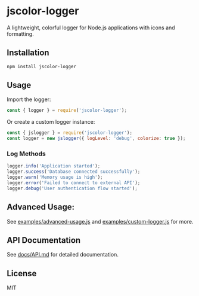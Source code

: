 # jscolor-logger

A lightweight, colorful logger for Node.js applications with icons and formatting.

## Installation

```sh
npm install jscolor-logger
```

## Usage

Import the logger:

```js
const { logger } = require('jscolor-logger');
```

Or create a custom logger instance:

```js
const { jslogger } = require('jscolor-logger');
const logger = new jslogger({ logLevel: 'debug', colorize: true });
```

### Log Methods

```js
logger.info('Application started');
logger.success('Database connected successfully');
logger.warn('Memory usage is high');
logger.error('Failed to connect to external API');
logger.debug('User authentication flow started');
```

## Advanced Usage:

See [examples/advanced-usage.js](examples/advanced-usage.js) and [examples/custom-logger.js](examples/custom-logger.js) for more.

## API Documentation

See [docs/API.md](docs/API.md) for detailed documentation.

## License

MIT